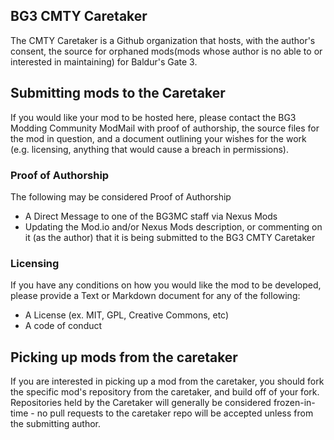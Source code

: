 ## BG3 CMTY Caretaker

The CMTY Caretaker is a Github organization that hosts, with the author's consent, the source for orphaned mods(mods whose author is no able to or interested in maintaining) for Baldur's Gate 3. 

## Submitting mods to the Caretaker
If you would like your mod to be hosted here, please contact the BG3 Modding Community ModMail with proof of authorship, the source files for the mod in question, and a document outlining your wishes for the work (e.g. licensing, anything that would cause a breach in permissions).

### Proof of Authorship 
The following may be considered Proof of Authorship
- A Direct Message to one of the BG3MC staff via Nexus Mods
- Updating the Mod.io and/or Nexus Mods description, or commenting on it (as the author) that it is being submitted to the BG3 CMTY Caretaker

### Licensing
If you have any conditions on how you would like the mod to be developed, please provide a Text or Markdown document for any of the following:
- A License (ex. MIT, GPL, Creative Commons, etc)
- A code of conduct

## Picking up mods from the caretaker
If you are interested in picking up a mod from the caretaker, you should fork the specific mod's repository from the caretaker, and build off of your fork. Repositories held by the Caretaker will generally be considered frozen-in-time - no pull requests to the caretaker repo will be accepted unless from the submitting author.
